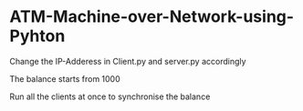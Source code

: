 # ATM-Machine-over-Network-using-Pyhton

Change the IP-Adderess in Client.py and server.py accordingly

The balance starts from 1000

Run all the clients at once to synchronise the balance 
